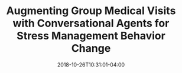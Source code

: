 ---
name: "Augmenting Group Medical Visits"
title: "Augmenting Group Medical Visits with Conversational Agents for Stress Management Behavior Change"
project: null
event: "Persuasive Technology Conference"
authors: 
- name: "T. Bickmore"
- name: "S. O. Guy"
year: 2017
resources: 
 - name: "Persuasive17"
   src: "Persuasive17.pdf"
external_url: null
date: 2018-10-26T10:31:01-04:00
draft: false
---